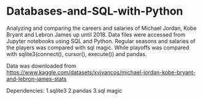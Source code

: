 # Databases-and-SQL-with-Python

Analyzing and comparing the careers and salaries of Michael Jordan, Kobe Bryant and Lebron James up until 2018. Data files were accessed from Jupyter notebooks using SQL and Python. Regular seasons and salaries of the players was compared with sql magic. While playoffs was compared with sqlite3(connect(), cursor(), execute()) and pandas.

Data was downloaded from https://www.kaggle.com/datasets/xvivancos/michael-jordan-kobe-bryant-and-lebron-james-stats

Dependencies:
1.sqlite3
2.pandas
3.sql magic
